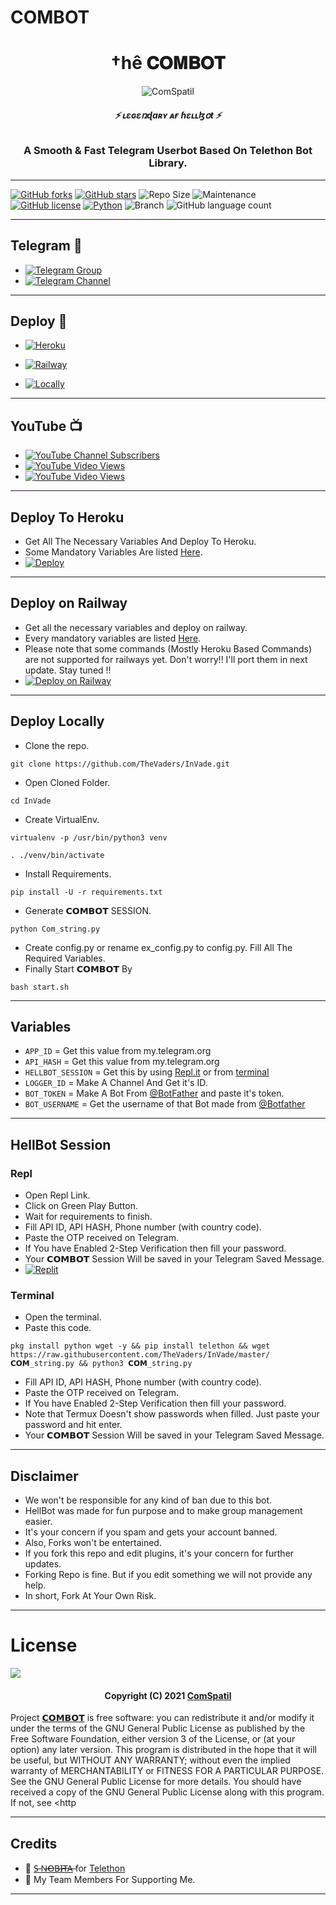 # COMBOT
<h1 align="center">
  <b>†hê 𝐂𝐎𝐌𝐁𝐎𝐓</b>
</h1>

<p align="center">
  <img src="https://telegra.ph/file/71d2d6643d1699fd867cb.jpg" alt="ComSpatil">
</p>

<h6 align="center">
  <b>⚡ ʟɛɢɛռɖaʀʏ ᴀғ ɦɛʟʟɮօt ⚡</b>
</h6>

<h3 align="center">
  <b>A Smooth & Fast Telegram Userbot Based On Telethon Bot Library.</b>
</h3>

------
[![GitHub forks](https://img.shields.io/github/forks/ComSpatil/𝗖𝗢𝗠𝗕𝗢𝗧?&style=flat-square&logo=github)](https://github.com/ComSpatil/𝗖𝗢𝗠𝗕𝗢𝗧/fork)
[![GitHub stars](https://img.shields.io/github/stars/ComSpatil/𝗖𝗢𝗠𝗕𝗢𝗧?&style=flat-square&logo=github)](https://github.com/ComSpatil/𝗖𝗢𝗠𝗕𝗢𝗧/stargazers)
![Repo Size](https://img.shields.io/github/repo-size/ComSpatil/𝗖𝗢𝗠𝗕𝗢𝗧?&style=flat-square&logo=github)
![Maintenance](https://img.shields.io/badge/Maintained%3F-yes-green?&style=flat-square)
[![GitHub license](https://img.shields.io/github/license/ComSpatil/𝗖𝗢𝗠𝗕𝗢𝗧?&style=flat-square&logo=github)](https://github.com/ComSpatil/𝗖𝗢𝗠𝗕𝗢𝗧/blob/master/LICENSE)
[![Python](https://img.shields.io/badge/Python-v3.9-blue)](https://www.python.org/)
![Branch](https://img.shields.io/badge/Branch-Master-orange)
![GitHub language count](https://img.shields.io/github/languages/count/The-ComSpatil/𝗖𝗢𝗠𝗕𝗢𝗧?color=Pink&label=Language&style=flat-square)

------
## Telegram 🏪
- [![Telegram Group](https://img.shields.io/badge/Telegram-Group-brightgreen)](https://t.me/Com_chat009)
- [![Telegram Channel](https://img.shields.io/badge/Telegram-Channel-brightgreen)](https://t.me/Combot_009)

------
## Deploy 🚀
- [![Heroku](https://telegra.ph/file/baa9fba0c41ff594701d9.jpg)](#Deploy-To-Heroku)

- [![Railway](https://telegra.ph/file/35716b59cc180e4f282a4.jpg)](#Deploy-on-Railway)

- [![Locally](https://telegra.ph/file/15027ba18429789a77255.jpg)](#Deploy-Locally)

------
## YouTube 📺
- [![YouTube Channel Subscribers](https://img.shields.io/youtube/channel/subscribers/UC7Jr0FnRApx5nJASUfOjqJQ?style=social)](https://youtube.com/channel/UC7Jr0FnRApx5nJASUfOjqJQ)
- [![YouTube Video Views](https://img.shields.io/youtube/views/pw2jCeM2sN4?label=Tutorial+•+Heroku+•&style=social)](https://youtu.be/pw2jCeM2sN4)
- [![YouTube Video Views](https://img.shields.io/youtube/views/8RRFObBQSMU?label=Tutorial+•+Railway+•&style=social)](https://youtu.be/8RRFObBQSMU)

------
## Deploy To Heroku
- Get All The Necessary Variables And Deploy To Heroku.
- Some Mandatory Variables Are listed [Here](#Variables).
- [![Deploy](https://www.herokucdn.com/deploy/button.svg)](https://heroku.com/deploy?template=https://github.com/the-hellbot/hellbot)

------
## Deploy on Railway
- Get all the necessary variables and deploy on railway.
- Every mandatory variables are listed [Here](#Variables).
- Please note that some commands (Mostly Heroku Based Commands) are not supported for railways yet. Don't worry!! I'll port them in next update. Stay tuned !!
- [![Deploy on Railway](https://railway.app/button.svg)](https://railway.app/new/template?template=https%3A%2F%2Fgithub.com%2FHellBoy-OP%2FHellBot&plugins=postgresql&envs=APP_ID%2CAPI_HASH%2CHELLBOT_SESSION%2CBOT_TOKEN%2CBOT_USERNAME%2CLOGGER_ID&APP_IDDesc=Get+it+from+my.telegram.org%2Fapi&API_HASHDesc=Get+it+from+my.telegram.org%2Fapi&HELLBOT_SESSIONDesc=Make+a+string+session+and+paste+it+here.+See+repo+for+more+details.&BOT_TOKENDesc=Make+a+bot+from+%40botfather+and+paste+the+token+here&BOT_USERNAMEDesc=Paste+the+username+of+bot+created+by+%40Botfather&LOGGER_IDDesc=Make+a+private+channel+and+get+it%27s+id+from+%40Hell_id_bot+and+paste+that+id+here&referralCode=HELLBOT_IS_LIT)

------
## Deploy Locally

- Clone the repo. 

`git clone https://github.com/TheVaders/InVade.git`
- Open Cloned Folder.

`cd InVade`
- Create VirtualEnv.

`virtualenv -p /usr/bin/python3 venv`

`. ./venv/bin/activate`
- Install Requirements.

`pip install -U -r requirements.txt`
- Generate 𝗖𝗢𝗠𝗕𝗢𝗧 SESSION.

`python Com_string.py`
- Create config.py or rename ex_config.py to config.py. Fill All The Required Variables.
- Finally Start 𝗖𝗢𝗠𝗕𝗢𝗧 By

`bash start.sh`

------
## Variables

- `APP_ID`  =  Get this value from my.telegram.org
- `API_HASH`  =  Get this value from my.telegram.org
- `HELLBOT_SESSION`  =  Get this by using [Repl.it](#Repl) or from [terminal](#Terminal)
- `LOGGER_ID`  =  Make A Channel And Get it's ID.
- `BOT_TOKEN`  =  Make A Bot From [@BotFather](https://t.me/botfather) and paste it's token.
- `BOT_USERNAME`  =  Get the username of that Bot made from [@Botfather](https://t.me/botfather)

------
## HellBot Session

### Repl
- Open Repl Link.
- Click on Green Play Button.
- Wait for requirements to finish.
- Fill API ID, API HASH, Phone number (with country code).
- Paste the OTP received on Telegram.
- If You have Enabled 2-Step Verification then fill your password.
- Your 𝗖𝗢𝗠𝗕𝗢𝗧 Session Will be saved in your Telegram Saved Message.
- [![Replit](https://telegra.ph/file/0beba5da79e33f316e06b.jpg)](https://replit.com/@ComSpatil/𝗖𝗢𝗠𝗕𝗢𝗧?v=1)

### Terminal
- Open the terminal.
- Paste this code.

`pkg install python wget -y && pip install telethon && wget https://raw.githubusercontent.com/TheVaders/InVade/master/𝗖𝗢𝗠_string.py && python3 𝗖𝗢𝗠_string.py`
- Fill API ID, API HASH, Phone number (with country code).
- Paste the OTP received on Telegram.
- If You have Enabled 2-Step Verification then fill your password.
- Note that Termux Doesn't show passwords when filled. Just paste your password and hit enter.
- Your 𝗖𝗢𝗠𝗕𝗢𝗧 Session Will be saved in your Telegram Saved Message.

------
## Disclaimer
- We won't be responsible for any kind of ban due to this bot.
- HellBot was made for fun purpose and to make group management easier.
- It's your concern if you spam and gets your account banned.
- Also, Forks won't be entertained.
- If you fork this repo and edit plugins, it's your concern for further updates.
- Forking Repo is fine. But if you edit something we will not provide any help.
- In short, Fork At Your Own Risk.

------
# License

![](https://www.gnu.org/graphics/gplv3-or-later.png)

<h4 align="center">Copyright (C) 2021 <a href="https://github.com/ComSpatil">ComSpatil</a></h4>

Project [𝗖𝗢𝗠𝗕𝗢𝗧](https://github.com/ComSpatil/𝗖𝗢𝗠𝗕𝗢𝗧) is free software: you can redistribute it and/or modify
it under the terms of the GNU General Public License as published by
the Free Software Foundation, either version 3 of the License, or
(at your option) any later version.
This program is distributed in the hope that it will be useful,
but WITHOUT ANY WARRANTY; without even the implied warranty of
MERCHANTABILITY or FITNESS FOR A PARTICULAR PURPOSE.  See the
GNU General Public License for more details.
You should have received a copy of the GNU General Public License
along with this program. If not, see <http

------
## Credits

- 💖 [S̶ N̶O̶B̶I̶T̶A̶](https://t.me/SNOBITA24) for [Telethon](https://github.com/LonamiWebs/Telethon)
- 💖 My Team Members For Supporting Me.

------
